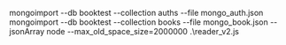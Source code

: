 mongoimport --db booktest --collection auths --file mongo_auth.json
mongoimport --db booktest --collection books --file mongo_book.json --jsonArray
node --max_old_space_size=2000000 .\reader_v2.js